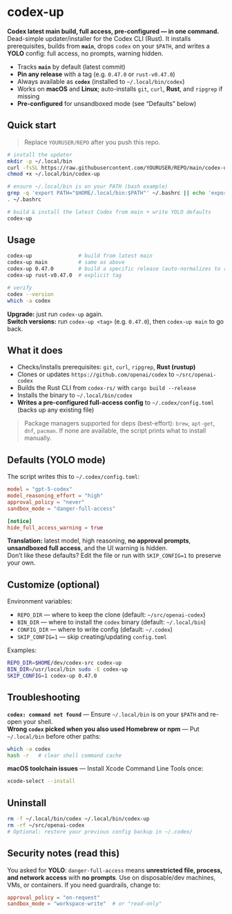 # codex-up

**Codex latest main build, full access, pre-configured — in one command.**  
Dead-simple updater/installer for the Codex CLI (Rust). It installs prerequisites, builds from **`main`**, drops `codex` on your `$PATH`, and writes a **YOLO** config: full access, no prompts, warning hidden.

- Tracks **`main`** by default (latest commit)  
- **Pin any release** with a tag (e.g. `0.47.0` or `rust-v0.47.0`)  
- Always available as **`codex`** (installed to `~/.local/bin/codex`)  
- Works on **macOS** and **Linux**; auto-installs `git`, `curl`, **Rust**, and `ripgrep` if missing  
- **Pre-configured** for unsandboxed mode (see “Defaults” below)

## Quick start

> Replace `YOURUSER/REPO` after you push this repo.

```bash
# install the updater
mkdir -p ~/.local/bin
curl -fsSL https://raw.githubusercontent.com/YOURUSER/REPO/main/codex-up -o ~/.local/bin/codex-up
chmod +x ~/.local/bin/codex-up

# ensure ~/.local/bin is on your PATH (bash example)
grep -q 'export PATH="$HOME/.local/bin:$PATH"' ~/.bashrc || echo 'export PATH="$HOME/.local/bin:$PATH"' >> ~/.bashrc
. ~/.bashrc

# build & install the latest Codex from main + write YOLO defaults
codex-up
```

## Usage

```bash
codex-up               # build from latest main
codex-up main          # same as above
codex-up 0.47.0        # build a specific release (auto-normalizes to rust-v0.47.0)
codex-up rust-v0.47.0  # explicit tag

# verify
codex --version
which -a codex
```

**Upgrade:** just run `codex-up` again.  
**Switch versions:** run `codex-up <tag>` (e.g. `0.47.0`), then `codex-up main` to go back.

## What it does

- Checks/installs prerequisites: `git`, `curl`, `ripgrep`, **Rust (rustup)**  
- Clones or updates `https://github.com/openai/codex` to `~/src/openai-codex`  
- Builds the Rust CLI from `codex-rs/` with `cargo build --release`  
- Installs the binary to `~/.local/bin/codex`  
- **Writes a pre-configured full-access config** to `~/.codex/config.toml` (backs up any existing file)

> Package managers supported for deps (best-effort): `brew`, `apt-get`, `dnf`, `pacman`. If none are available, the script prints what to install manually.

## Defaults (YOLO mode)

The script writes this to `~/.codex/config.toml`:

```toml
model = "gpt-5-codex"
model_reasoning_effort = "high"
approval_policy = "never"
sandbox_mode = "danger-full-access"

[notice]
hide_full_access_warning = true
```

**Translation:** latest model, high reasoning, **no approval prompts**, **unsandboxed full access**, and the UI warning is hidden.  
Don’t like these defaults? Edit the file or run with `SKIP_CONFIG=1` to preserve your own.

## Customize (optional)

Environment variables:

- `REPO_DIR` — where to keep the clone (default: `~/src/openai-codex`)  
- `BIN_DIR` — where to install the `codex` binary (default: `~/.local/bin`)  
- `CONFIG_DIR` — where to write config (default: `~/.codex`)  
- `SKIP_CONFIG=1` — skip creating/updating `config.toml`

Examples:

```bash
REPO_DIR=$HOME/dev/codex-src codex-up
BIN_DIR=/usr/local/bin sudo -E codex-up
SKIP_CONFIG=1 codex-up 0.47.0
```

## Troubleshooting

**`codex: command not found`** — Ensure `~/.local/bin` is on your `$PATH` and re-open your shell.  
**Wrong `codex` picked when you also used Homebrew or npm** — Put `~/.local/bin` before other paths:

```bash
which -a codex
hash -r   # clear shell command cache
```

**macOS toolchain issues** — Install Xcode Command Line Tools once:

```bash
xcode-select --install
```

## Uninstall

```bash
rm -f ~/.local/bin/codex ~/.local/bin/codex-up
rm -rf ~/src/openai-codex
# Optional: restore your previous config backup in ~/.codex/
```

## Security notes (read this)

You asked for **YOLO**: `danger-full-access` means **unrestricted file, process, and network access** with **no prompts**. Use on disposable/dev machines, VMs, or containers. If you need guardrails, change to:

```toml
approval_policy = "on-request"
sandbox_mode = "workspace-write"  # or "read-only"
```
